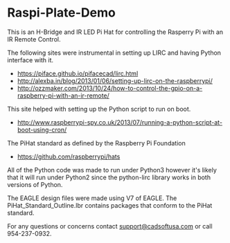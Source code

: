 # Raspi-Plate-Demo

This is an H-Bridge and IR LED Pi Hat for controlling the Rasperry Pi with an IR Remote Control.

The following sites were instrumental in setting up LIRC and having Python interface with it.
* https://piface.github.io/pifacecad/lirc.html
* http://alexba.in/blog/2013/01/06/setting-up-lirc-on-the-raspberrypi/
* http://ozzmaker.com/2013/10/24/how-to-control-the-gpio-on-a-raspberry-pi-with-an-ir-remote/

This site helped with setting up the Python script to run on boot.
* http://www.raspberrypi-spy.co.uk/2013/07/running-a-python-script-at-boot-using-cron/

The PiHat standard as defined by the Raspberry Pi Foundation
* https://github.com/raspberrypi/hats

All of the Python code was made to run under Python3 however it's likely that it will run under Python2 since the python-lirc library works in both versions of Python.

The EAGLE design files were made using V7 of EAGLE. The PiHat_Standard_Outline.lbr contains packages that conform to the PiHat standard.

For any questions or concerns contact support@cadsoftusa.com or call 954-237-0932.
